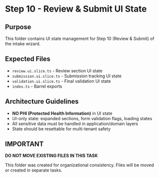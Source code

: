 # Step 10 - Review & Submit UI State

## Purpose
This folder contains UI state management for Step 10 (Review & Submit) of the intake wizard.

## Expected Files
- `review.ui.slice.ts` - Review section UI state
- `submission.ui.slice.ts` - Submission tracking UI state
- `validation.ui.slice.ts` - Final validation UI state
- `index.ts` - Barrel exports

## Architecture Guidelines
- **NO PHI (Protected Health Information)** in UI state
- UI-only state: expanded sections, form validation flags, loading states
- All sensitive data must be handled in application/domain layers
- State should be resettable for multi-tenant safety

## IMPORTANT
**DO NOT MOVE EXISTING FILES IN THIS TASK**

This folder was created for organizational consistency. Files will be moved or created in separate tasks.